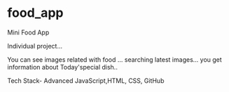 # food_app

Mini Food App 

Individual project...

You can see images related with food ...
searching latest images...
you get information about Today'special dish..

Tech Stack- 
Advanced JavaScript,HTML, CSS, GitHub

